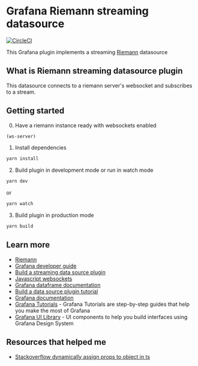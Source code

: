 # Grafana Riemann streaming datasource

[![CircleCI](https://circleci.com/gh/faxm0dem/grafana-riemann-websocket-datasource/tree/master.svg?style=svg)](https://circleci.com/gh/faxm0dem/grafana-riemann-websocket-datasource/tree/master)

This Grafana plugin implements a streaming [Riemann](https://riemann.io/) datasource

## What is Riemann streaming datasource plugin

This datasource connects to a riemann server's websocket and subscribes to a stream.

## Getting started

0. Have a riemann instance ready with websockets enabled
```clojure
(ws-server)
```

1. Install dependencies
```BASH
yarn install
```
2. Build plugin in development mode or run in watch mode
```BASH
yarn dev
```
or
```BASH
yarn watch
```
3. Build plugin in production mode
```BASH
yarn build
```

## Learn more
- [Riemann](https://riemann.io)
- [Grafana developer guide](https://github.com/grafana/grafana/blob/master/contribute/developer-guide.md)
- [Build a streaming data source plugin](https://grafana.com/docs/grafana/latest/developers/plugins/build-a-streaming-data-source-plugin/)
- [Javascript websockets](https://javascript.info/websocket)
- [Grafana dataframe documentation](https://grafana.com/docs/grafana/latest/developers/plugins/data-frames/)
- [Build a data source plugin tutorial](https://grafana.com/tutorials/build-a-data-source-plugin)
- [Grafana documentation](https://grafana.com/docs/)
- [Grafana Tutorials](https://grafana.com/tutorials/) - Grafana Tutorials are step-by-step guides that help you make the most of Grafana
- [Grafana UI Library](https://developers.grafana.com/ui) - UI components to help you build interfaces using Grafana Design System

## Resources that helped me

- [Stackoverflow dynamically assign props to object in ts](https://stackoverflow.com/questions/12710905/how-do-i-dynamically-assign-properties-to-an-object-in-typescript)
